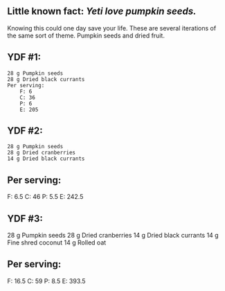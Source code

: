 ## Little known fact: *Yeti love pumpkin seeds.*

Knowing this could one day save your life. These are several iterations of the same sort of theme. Pumpkin 
seeds and dried fruit.

## YDF #1:
    28 g Pumpkin seeds
    28 g Dried black currants
    Per serving:
        F: 6
        C: 36
        P: 6
        E: 205

## YDF #2:
    28 g Pumpkin seeds
    28 g Dried cranberries
    14 g Dried black currants

## Per serving:
F: 6.5
C: 46
P: 5.5
E: 242.5

## YDF #3:
28 g Pumpkin seeds
28 g Dried cranberries
14 g Dried black currants
14 g Fine shred coconut
14 g Rolled oat

## Per serving:
F: 16.5
C: 59
P: 8.5
E: 393.5
